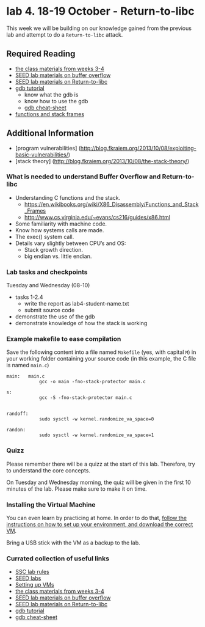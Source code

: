 # lab 4. 18-19 October - Return-to-libc

This week we will be building on our knowledge gained from the previous lab and attempt to do a `Return-to-libc` attack.

## Required Reading
- [the class materials from weeks 3-4](http://staff.cs.upt.ro/~marius/curs/sec/index.html)
- [SEED lab materials on buffer overflow](http://www.cis.syr.edu/~wedu/seed/Labs_12.04/Vulnerability/Buffer_Overflow/)
- [SEED lab materials on Return-to-libc](http://www.cis.syr.edu/~wedu/seed/Labs_12.04/Vulnerability/Return_to_libc/)
- [gdb tutorial](https://www.youtube.com/watch?v=sCtY--xRUyI)
	- know what the gdb is
	- know how to use the gdb
	- [gdb cheat-sheet](http://darkdust.net/files/GDB%20Cheat%20Sheet.pdf)
- [functions and stack frames](https://en.wikibooks.org/wiki/X86_Disassembly/Functions_and_Stack_Frames)

## Additional Information 
- [program vulnerabilities] (http://blog.fkraiem.org/2013/10/08/exploiting-basic-vulnerabilities/)
- [stack theory] (http://blog.fkraiem.org/2013/10/08/the-stack-theory/)

### What is needed to understand Buffer Overflow and Return-to-libc 
- Understanding C functions and the stack.
	- https://en.wikibooks.org/wiki/X86_Disassembly/Functions_and_Stack_Frames
	- http://www.cs.virginia.edu/~evans/cs216/guides/x86.html
- Some familiarity with machine code.
- Know how systems calls are made. 
- The exec() system call.
- Details vary slightly between CPU’s and OS:
  - Stack growth direction.
  - big endian vs. little endian.

### Lab tasks and checkpoints
Tuesday and Wednesday (08-10)
- tasks 1-2.4
	- write the report as lab4-student-name.txt
	- submit source code
- demonstrate the use of the gdb
- demonstrate knowledge of how the stack is working

### Example makefile to ease compilation
Save the following content into a file named `Makefile` (yes, with capital `M`) in your working folder containing your source code (in this example, the C file is named `main.c`)
```
main:	main.c
			gcc -o main -fno-stack-protector main.c

s:
			gcc -S -fno-stack-protector main.c


randoff:
			sudo sysctl -w kernel.randomize_va_space=0

randon:
			sudo sysctl -w kernel.randomize_va_space=1	
```

### Quizz

Please remember there will be a quizz at the start of this lab. Therefore, try to understand the core concepts.

On Tuesday and Wednesday morning, the quiz will be given in the first 10 minutes of the lab. 
Please make sure to make it on time. 

### Installing the Virtual Machine

You can even learn by practicing at home. In order to do that, [follow the instructions on how to set up your environment, and download the correct VM](https://github.com/SSC-2016/lab-rules/blob/master/README.md#general-workflow).

Bring a USB stick with the VM as a backup to the lab.

### Currated collection of useful links
- [SSC lab rules](https://github.com/SSC-2016/lab-rules)
- [SEED labs](http://www.cis.syr.edu/~wedu/seed/labs.html)
- [Setting up VMs](http://www.cis.syr.edu/~wedu/seed/lab_env.html)
- [the class materials from weeks 3-4](http://staff.cs.upt.ro/~marius/curs/sec/index.html)
- [SEED lab materials on buffer overflow](http://www.cis.syr.edu/~wedu/seed/Labs_12.04/Vulnerability/Buffer_Overflow/)
- [SEED lab materials on Return-to-libc](http://www.cis.syr.edu/~wedu/seed/Labs_12.04/Vulnerability/Return_to_libc/)
- [gdb tutorial](https://www.youtube.com/watch?v=sCtY--xRUyI)
- [gdb cheat-sheet](http://darkdust.net/files/GDB%20Cheat%20Sheet.pdf)
